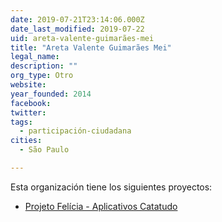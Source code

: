 ```yaml
---
date: 2019-07-21T23:14:06.000Z
date_last_modified: 2019-07-22
uid: areta-valente-guimarães-mei
title: "Areta Valente Guimarães Mei"
legal_name: 
description: ""
org_type: Otro
website: 
year_founded: 2014
facebook: 
twitter: 
tags:
  - participación-ciudadana
cities: 
  - São Paulo

---
```


Esta organización tiene los siguientes proyectos:

- [Projeto Felícia - Aplicativos Catatudo](/i/projeto-felicia-aplicativos-catatudo.html)

